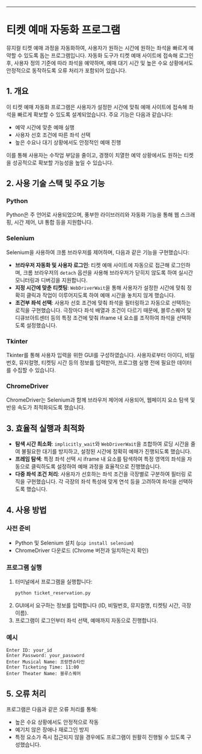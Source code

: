 ---

# 티켓 예매 자동화 프로그램

뮤지컬 티켓 예매 과정을 자동화하여, 사용자가 원하는 시간에 원하는 좌석을 빠르게 예약할 수 있도록 돕는 프로그램입니다. 자동화 도구가 티켓 예매 사이트에 접속해 로그인 후, 사용자 정의 기준에 따라 좌석을 예약하며, 예매 대기 시간 및 높은 수요 상황에서도 안정적으로 동작하도록 오류 처리가 포함되어 있습니다.

## 1. 개요

이 티켓 예매 자동화 프로그램은 사용자가 설정한 시간에 맞춰 예매 사이트에 접속해 좌석을 빠르게 확보할 수 있도록 설계되었습니다. 주요 기능은 다음과 같습니다:
- 예약 시간에 맞춘 예매 실행
- 사용자 선호 조건에 따른 좌석 선택
- 높은 수요나 대기 상황에서도 안정적인 예매 진행

이를 통해 사용자는 수작업 부담을 줄이고, 경쟁이 치열한 예약 상황에서도 원하는 티켓을 성공적으로 확보할 가능성을 높일 수 있습니다.

## 2. 사용 기술 스택 및 주요 기능

### Python
Python은 주 언어로 사용되었으며, 풍부한 라이브러리와 자동화 기능을 통해 웹 스크래핑, 시간 제어, UI 통합 등을 지원합니다.

### Selenium
Selenium을 사용하여 크롬 브라우저를 제어하며, 다음과 같은 기능을 구현했습니다:
- **브라우저 자동화 및 사용자 로그인**: 티켓 예매 사이트에 자동으로 접근해 로그인하며, 크롬 브라우저의 `detach` 옵션을 사용해 브라우저가 닫히지 않도록 하여 실시간 모니터링과 디버깅을 지원합니다.
- **지정 시간에 맞춘 티켓팅**: `WebDriverWait`을 통해 사용자가 설정한 시간에 맞춰 정확히 클릭과 작업이 이루어지도록 하여 예매 시간을 놓치지 않게 했습니다.
- **조건부 좌석 선택**: 사용자 선호 조건에 맞춰 좌석을 필터링하고 자동으로 선택하는 로직을 구현했습니다. 극장마다 좌석 배열과 조건이 다르기 때문에, 블루스퀘어 및 디큐브아트센터 등의 특정 조건에 맞춰 iframe 내 요소를 조작하여 좌석을 선택하도록 설정했습니다.

### Tkinter
Tkinter를 통해 사용자 입력을 위한 GUI를 구성하였습니다. 사용자로부터 아이디, 비밀번호, 뮤지컬명, 티켓팅 시간 등의 정보를 입력받아, 프로그램 실행 전에 필요한 데이터를 수집할 수 있습니다.

### ChromeDriver
ChromeDriver는 Selenium과 함께 브라우저 제어에 사용되어, 웹페이지 요소 탐색 및 반응 속도가 최적화되도록 했습니다.

## 3. 효율적 실행과 최적화

- **탐색 시간 최소화**: `implicitly_wait`와 `WebDriverWait`을 조합하여 로딩 시간을 줄여 불필요한 대기를 방지하고, 설정된 시간에 정확히 예매가 진행되도록 했습니다.
- **프레임 탐색**: 특정 좌석 선택 시 iframe 내 요소를 탐색하여 특정 영역의 좌석을 자동으로 클릭하도록 설정하여 예매 과정을 효율적으로 진행했습니다.
- **다중 좌석 조건 처리**: 사용자가 선호하는 좌석 조건을 극장별로 구분하여 필터링 로직을 구현했습니다. 각 극장의 좌석 특성에 맞게 연석 등을 고려하여 좌석을 선택하도록 했습니다.

## 4. 사용 방법

### 사전 준비
- Python 및 Selenium 설치 (`pip install selenium`)
- ChromeDriver 다운로드 (Chrome 버전과 일치하는지 확인)

### 프로그램 실행
1. 터미널에서 프로그램을 실행합니다:
   ```bash
   python ticket_reservation.py
   ```
2. GUI에서 요구하는 정보를 입력합니다 (ID, 비밀번호, 뮤지컬명, 티켓팅 시간, 극장 이름).
3. 프로그램이 로그인부터 좌석 선택, 예매까지 자동으로 진행합니다.

### 예시
```plaintext
Enter ID: your_id
Enter Password: your_password
Enter Musical Name: 프랑켄슈타인
Enter Ticketing Time: 11:00
Enter Theater Name: 블루스퀘어
```

## 5. 오류 처리

프로그램은 다음과 같은 오류 처리를 통해:
- 높은 수요 상황에서도 안정적으로 작동
- 예기치 않은 장애나 재로그인 방지
- 특정 요소가 즉시 접근되지 않을 경우에도 프로그램이 원활히 진행될 수 있도록 구성했습니다.
